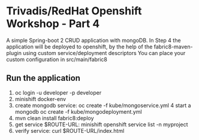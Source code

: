 # Trivadis/RedHat Openshift Workshop - Part 4

A simple Spring-boot 2 CRUD application with mongoDB. In Step 4 the application will be deployed to openshift, by the help of the fabric8-maven-plugin using custom service/deployment descriptors
You can place your custom configuration in src/main/fabric8

## Run the application

1. oc login -u developer -p developer
2. minishift docker-env
3. create mongodb service: oc create -f kube/mongoservice.yml 
4 start a mongodb  oc create -f kube/mongodeployment.yml
5. mvn clean install fabric8:deploy 
6. get service $ROUTE-URL: minishift openshift service list -n myproject
7. verify service: curl $ROUTE-URL/index.html
